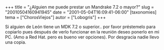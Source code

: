 +++
title = "¿Alguien me puede prestar un Mandrake 7.2 o mayor?"
slug = "20010504160941945"
date = "2001-05-04T16:09:41-06:00"
[taxonomies]
tema = ["ChorosViejos"]
autor = ["Lobogris"]
+++

Si alguien de León tiene un MDK 7.2 o superior.. por favor préstemelo para
copiarlo pues después de verlo funcionar en la reunión deseo ponerlo en mi PC.
(Amo a Red Hat. pero es bueno ver opciones). Por desgracia nadie llevo una
copia.
